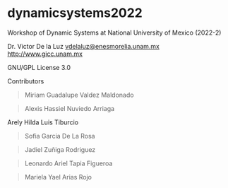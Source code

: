 # dynamicsystems2022
Workshop of Dynamic Systems at National University of Mexico (2022-2)

Dr. Victor De la Luz
vdelaluz@enesmorelia.unam.mx
http://www.gicc.unam.mx

GNU/GPL License 3.0

Contributors

> Miriam Guadalupe Valdez Maldonado

> Alexis Hassiel Nuviedo Arriaga

Arely Hilda Luis Tiburcio

> Sofia Garcia De La Rosa

> Jadiel Zuñiga Rodriguez

> Leonardo Ariel Tapia Figueroa

> Mariela Yael Arias Rojo 





